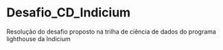 # Desafio_CD_Indicium
Resolução do desafio proposto na trilha de ciência de dados do programa lighthouse da Indicium
